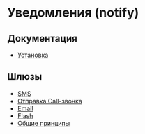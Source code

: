 Уведомления (notify)
====================

## Документация

* [Установка](install.md)

## Шлюзы

* [SMS](gate-sms.md)
* [Отправка Call-звонка](call-sms.md)
* [Email](gate-email.md)
* [Flash](gate-flash.md)
* [Общие принципы](gate-common.md)
